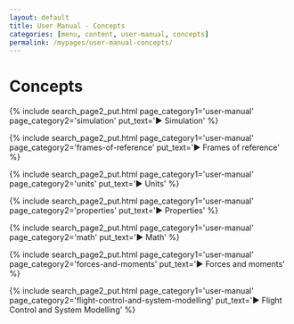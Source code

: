 ```yaml
---
layout: default
title: User Manual - Concepts
categories: [menu, content, user-manual, concepts]
permalink: /mypages/user-manual-concepts/
---
```


# Concepts

<p>
{% include search_page2_put.html page_category1='user-manual' page_category2='simulation' put_text='▶ Simulation' %}
</p>

<p>
{% include search_page2_put.html page_category1='user-manual' page_category2='frames-of-reference' put_text='▶ Frames of reference' %}
</p>

<p>
{% include search_page2_put.html page_category1='user-manual' page_category2='units' put_text='▶ Units' %}
</p>

<p>
{% include search_page2_put.html page_category1='user-manual' page_category2='properties' put_text='▶ Properties' %}
</p>

<p>
{% include search_page2_put.html page_category1='user-manual' page_category2='math' put_text='▶ Math' %}
</p>

<p>
{% include search_page2_put.html page_category1='user-manual' page_category2='forces-and-moments' put_text='▶ Forces and moments' %}
</p>

<p>
{% include search_page2_put.html page_category1='user-manual' page_category2='flight-control-and-system-modelling' put_text='▶ Flight Control and System Modelling' %}
</p>

